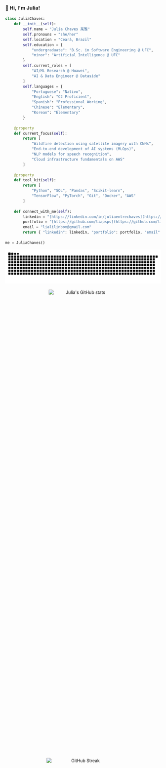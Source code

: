 ### 👋 Hi, I'm Julia!

```python
class JuliaChaves:
    def __init__(self):
        self.name = "Julia Chaves 茱雅"
        self.pronouns = "she/her"
        self.location = "Ceará, Brazil"
        self.education = {
            "undergraduate": "B.Sc. in Software Engineering @ UFC",
            "minor": "Artificial Intelligence @ UFC"
        }
        self.current_roles = [
            "AI/ML Research @ Huawei",
            "AI & Data Engineer @ Dataside"
        ]
        self.languages = {
            "Portuguese": "Nativo",
            "English": "C2 Proficient",
            "Spanish": "Professional Working",
            "Chinese": "Elementary",
            "Korean": "Elementary"
        }

    @property
    def current_focus(self):
        return [
            "Wildfire detection using satellite imagery with CNNs",
            "End-to-end development of AI systems (MLOps)",
            "NLP models for speech recognition",
            "Cloud infrastructure fundamentals on AWS"
        ]

    @property
    def tool_kit(self):
        return [
            "Python", "SQL", "Pandas", "Scikit-learn", 
            "TensorFlow", "PyTorch", "Git", "Docker", "AWS"
        ]

    def connect_with_me(self):
        linkedin = "[https://linkedin.com/in/juliaentrechaves](https://linkedin.com/in/juliaentrechaves)"
        portfolio = "[https://github.com/liapsps](https://github.com/liapsps)"
        email = "lialilinbox@gmail.com"
        return { "linkedin": linkedin, "portfolio": portfolio, "email": email }

me = JuliaChaves()
```
<picture>
  <source media="(prefers-color-scheme:dark)" scrset="https://raw.githubusercontent.com/liapsps/liapsps/output/github-contribution-grid-snake-dark.svg">
  <img alt="github contribution grid snake animation" src="https://raw.githubusercontent.com/liapsps/liapsps/output/github-contribution-grid-snake-dark.svg">
</picture>
<br><br>

<div align="center" style="display: flex; justify-content: center; gap: 1500px; flex-wrap: wrap;">
    <img src="https://github-readme-stats.vercel.app/api?username=liapsps&show_icons=true&theme=tokyonight" alt="Julia's GitHub stats" style="width: 44%; max-width: 300px; height: auto;">
    <img src="https://streak-stats.demolab.com/?user=liapsps&theme=tokyonight" alt="GitHub Streak" style="width: 47%; max-width: 300px; height: auto;">
</div>

